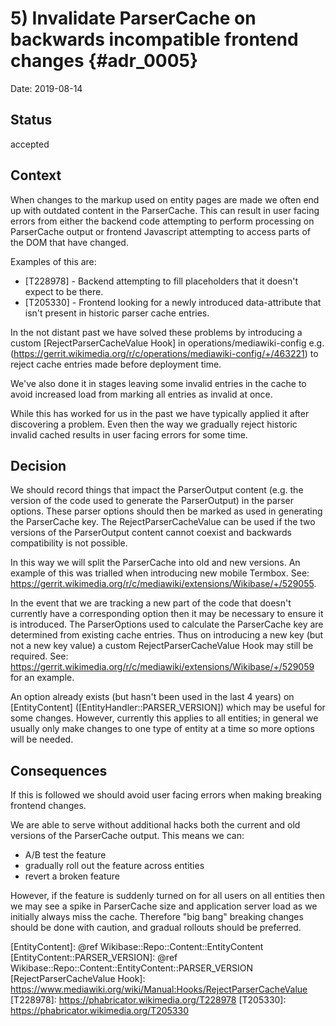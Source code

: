# 5) Invalidate ParserCache on backwards incompatible frontend changes  {#adr_0005}

Date: 2019-08-14

## Status

accepted

## Context
When changes to the markup used on entity pages are made we often end up with outdated content in the ParserCache.
This can result in user facing errors from either the backend code attempting to perform processing on ParserCache output or frontend Javascript attempting to access parts of the DOM that have changed.

 Examples of this are:
 * [T228978] - Backend attempting to fill placeholders that it doesn't expect to be there.
 * [T205330] - Frontend looking for a newly introduced data-attribute that isn't present in historic parser cache entries.

In the not distant past we have solved these problems by introducing a custom [RejectParserCacheValue Hook] in operations/mediawiki-config e.g. (https://gerrit.wikimedia.org/r/c/operations/mediawiki-config/+/463221) to reject cache entries made before deployment time.

We've also done it in stages leaving some invalid entries in the cache to avoid increased load from marking all entries as invalid at once.

While this has worked for us in the past we have typically applied it after discovering a problem. Even then the way we gradually reject historic invalid cached results in user facing errors for some time.

## Decision
We should record things that impact the ParserOutput content (e.g. the version of the code used to generate the ParserOutput) in the parser options. These parser options should then be marked as used in generating the ParserCache key. The RejectParserCacheValue can be used if the two versions of the ParserOutput content cannot coexist and backwards compatibility is not possible.

In this way we will split the ParserCache into old and new versions. An example of this was trialled when introducing new mobile Termbox. See: https://gerrit.wikimedia.org/r/c/mediawiki/extensions/Wikibase/+/529055.

In the event that we are tracking a new part of the code that doesn't currently have a corresponding option then it may be necessary to ensure it is introduced. The ParserOptions used to calculate the ParserCache key are determined from existing cache entries. Thus on introducing a new key (but not a new key value) a custom RejectParserCacheValue Hook may still be required. See: https://gerrit.wikimedia.org/r/c/mediawiki/extensions/Wikibase/+/529059 for an example.

An option already exists (but hasn't been used in the last 4 years) on [EntityContent] ([EntityHandler::PARSER_VERSION]) which may be useful for some changes.
However, currently this applies to all entities; in general we usually only make changes to one type of entity at a time so more options will be needed.

## Consequences
If this is followed we should avoid user facing errors when making breaking frontend changes.

We are able to serve without additional hacks both the current and old versions of the ParserCache output. This means we can:
* A/B test the feature
* gradually roll out the feature across entities
* revert a broken feature

However, if the feature is suddenly turned on for all users on all entities then we may see a spike in ParserCache size and application server load as we initially always miss the cache.
Therefore "big bang" breaking changes should be done with caution, and gradual rollouts should be preferred.

[EntityContent]: @ref Wikibase::Repo::Content::EntityContent
[EntityContent::PARSER_VERSION]: @ref Wikibase::Repo::Content::EntityContent::PARSER_VERSION
[RejectParserCacheValue Hook]: https://www.mediawiki.org/wiki/Manual:Hooks/RejectParserCacheValue
[T228978]: https://phabricator.wikimedia.org/T228978
[T205330]: https://phabricator.wikimedia.org/T205330
